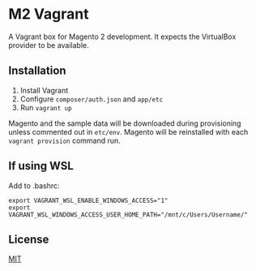 # M2 Vagrant

A Vagrant box for Magento 2 development.  It expects the VirtualBox provider to be available.

## Installation

1. Install Vagrant
2. Configure `composer/auth.json` and `app/etc` 
3. Run `vagrant up`

Magento and the sample data will be downloaded during provisioning unless commented out in `etc/env`.  Magento will be reinstalled with each `vagrant provision` command run. 

## If using WSL

Add to .bashrc:

```
export VAGRANT_WSL_ENABLE_WINDOWS_ACCESS="1"
export VAGRANT_WSL_WINDOWS_ACCESS_USER_HOME_PATH="/mnt/c/Users/Username/"
```

## License

[MIT](https://opensource.org/licenses/MIT)
